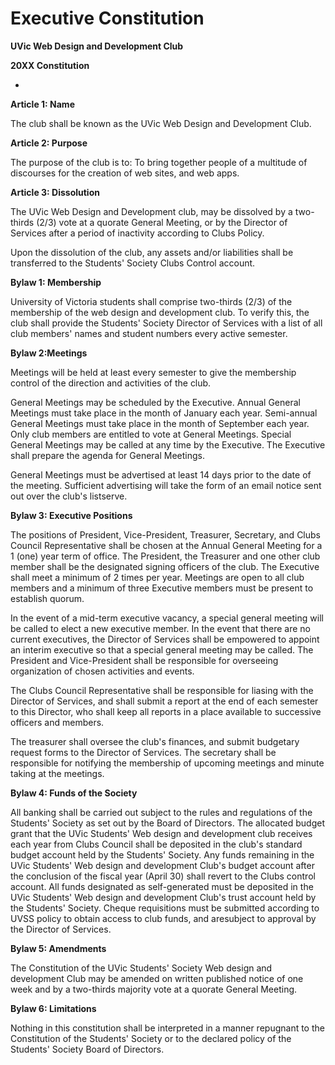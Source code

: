 # Executive Constitution

**UVic Web Design and Development Club**
 
**20XX Constitution**

-

**Article 1: Name**

The club shall be known as the UVic Web Design and Development Club.

**Article 2: Purpose**

The purpose of the club is to:
To bring together people of a multitude of discourses for the creation of web sites, and web apps.

**Article 3: Dissolution**

The UVic Web Design and Development club, may be dissolved by a two-thirds (2/3) vote at a quorate General Meeting, or by the Director of Services after a period of inactivity according to Clubs Policy.

Upon the dissolution of the club, any assets and/or liabilities shall be transferred to the Students' Society Clubs Control account.

**Bylaw 1: Membership**

University of Victoria students shall comprise two-thirds (2/3) of the
membership of the web design and development club. To verify this, the club shall provide the Students' Society Director of Services with a list of all club members' names and student numbers every active semester.

**Bylaw 2:Meetings**

Meetings will be held at least every semester to give the membership control
of the direction and activities of the club.

General Meetings may be scheduled by the Executive. Annual General Meetings
must take place in the month of January each year. Semi-annual General Meetings must take place in the month of September each year. Only club members are entitled to vote at General Meetings. Special General Meetings may be called at any time by the Executive. The Executive shall prepare the agenda for General Meetings.

General Meetings must be advertised at least 14 days prior to the date of the
meeting. Sufficient advertising will take the form of an email notice sent out over the club's listserve.

**Bylaw 3: Executive Positions**

The positions of President, Vice-President, Treasurer, Secretary, and Clubs Council Representative shall be chosen at the Annual General Meeting for a 1 (one) year term of office. The President, the Treasurer and one other club member shall be the designated signing officers of the club. The Executive shall meet a minimum of 2 times per year. Meetings are open to all club members and a minimum of three Executive members must be present to establish quorum.

In the event of a mid-term executive vacancy, a special general meeting will be called to elect a new executive member. In the event that there are no current executives, the Director of Services shall be empowered to appoint an interim executive so that a special general meeting may be called.
The President and Vice-President shall be responsible for overseeing organization of chosen activities and events.

The Clubs Council Representative shall be responsible for liasing with the Director of Services, and shall submit a report at the end of each semester to this Director, who shall keep all reports in a place available to successive officers and members.

The treasurer shall oversee the club's finances, and submit budgetary request forms to the Director of Services.
The secretary shall be responsible for notifying the membership of upcoming meetings and minute taking at the meetings.

**Bylaw 4: Funds of the Society**

All banking shall be carried out subject to the rules and regulations of the Students' Society as set out by the Board of Directors. The allocated budget grant that the UVic Students' Web design and development club receives each year from Clubs Council shall be deposited in the club's standard budget account held by the Students' Society. Any funds remaining in the UVic Students' Web design and development Club's budget account after the conclusion of the fiscal year (April 30) shall revert to the Clubs control account. All funds designated as self-generated must be deposited in the UVic Students' Web design and development Club's trust account held by the Students' Society. Cheque requisitions must be submitted according to UVSS policy to obtain access to club funds, and aresubject to approval by the Director of Services.

**Bylaw 5: Amendments**

The Constitution of the UVic Students' Society Web design and development Club may be amended on written published notice of one week and by a two-thirds majority vote at a quorate General Meeting.

**Bylaw 6: Limitations**

Nothing in this constitution shall be interpreted in a manner repugnant to the Constitution of the Students' Society or to the declared policy of the Students' Society Board of Directors.